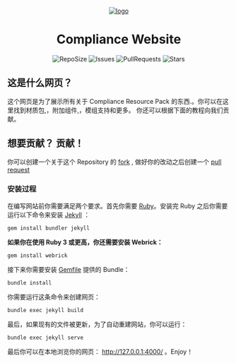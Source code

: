 <p align="center">
  <a href="https://compliancepack.net/" target="_blank">
    <img src="./image/icon/compliance_32x.png" alt="logo">
  </a>
  <h1 align="center">Compliance Website</h1>

  <div align="center">

![RepoSize](https://img.shields.io/github/repo-size/Compliance-Resource-Pack/Website?style=flat-square)
![Issues](https://img.shields.io/github/issues/Compliance-Resource-Pack/Website?style=flat-square)
![PullRequests](https://img.shields.io/github/issues-pr/Compliance-Resource-Pack/Website?style=flat-square)
![Stars](https://img.shields.io/github/stars/Compliance-Resource-Pack/Website?style=flat-square)
  </div>
</p>

## 这是什么网页？
这个网页是为了展示所有关于 Compliance Resource Pack 的东西.。你可以在这里找到材质包,，附加组件,，模组支持和更多。
你还可以根据下面的教程向我们贡献。

## 想要贡献？ 贡献！

你可以创建一个关于这个 Repository 的 [fork](https://github.com/Compliance-Resource-Pack/Website/network/members) , 做好你的改动之后创建一个 [pull request](https://github.com/Compliance-Resource-Pack/Website/compare)

### 安装过程

在编写网站前你需要满足两个要求。首先你需要 [Ruby](https://www.ruby-lang.org/en/downloads/)。安装完 Ruby 之后你需要运行以下命令来安装 [Jekyll](https://jekyllrb.com/) ：
```
gem install bundler jekyll
```
**如果你在使用 Ruby 3 或更高，你还需要安装 Webrick：**
```
gem install webrick
```

接下来你需要安装 [Gemfile](./Gemfile) 提供的 Bundle：
```
bundle install
```

你需要运行这条命令来创建网页：
```
bundle exec jekyll build
```

最后，如果现有的文件被更新，为了自动重建网站，你可以运行：
```
bundle exec jekyll serve
```
最后你可以在本地浏览你的网页： http://127.0.0.1:4000/ 。Enjoy！
